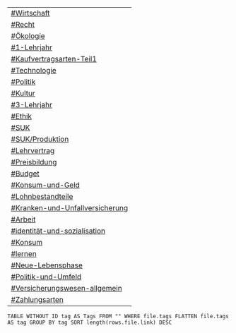 |                                                                                                |
| ---------------------------------------------------------------------------------------------- |
| [#Wirtschaft](app://obsidian.md/index.html#Wirtschaft)                                         |
| [#Recht](app://obsidian.md/index.html#Recht)                                                   |
| [#Ökologie](app://obsidian.md/index.html#%C3%96kologie)                                        |
| [#1-Lehrjahr](app://obsidian.md/index.html#1-Lehrjahr)                                         |
| [#Kaufvertragsarten-Teil1](app://obsidian.md/index.html#Kaufvertragsarten-Teil1)               |
| [#Technologie](app://obsidian.md/index.html#Technologie)                                       |
| [#Politik](app://obsidian.md/index.html#Politik)                                               |
| [#Kultur](app://obsidian.md/index.html#Kultur)                                                 |
| [#3-Lehrjahr](app://obsidian.md/index.html#3-Lehrjahr)                                         |
| [#Ethik](app://obsidian.md/index.html#Ethik)                                                   |
| [#SUK](app://obsidian.md/index.html#SUK)                                                       |
| [#SUK/Produktion](app://obsidian.md/index.html#SUK/Produktion)                                 |
| [#Lehrvertrag](app://obsidian.md/index.html#Lehrvertrag)                                       |
| [#Preisbildung](app://obsidian.md/index.html#Preisbildung)                                     |
| [#Budget](app://obsidian.md/index.html#Budget)                                                 |
| [#Konsum-und-Geld](app://obsidian.md/index.html#Konsum-und-Geld)                               |
| [#Lohnbestandteile](app://obsidian.md/index.html#Lohnbestandteile)                             |
| [#Kranken-und-Unfallversicherung](app://obsidian.md/index.html#Kranken-und-Unfallversicherung) |
| [#Arbeit](app://obsidian.md/index.html#Arbeit)                                                 |
| [#identität-und-sozialisation](app://obsidian.md/index.html#identit%C3%A4t-und-sozialisation)  |
| [#Konsum](app://obsidian.md/index.html#Konsum)                                                 |
| [#lernen](app://obsidian.md/index.html#lernen)                                                 |
| [#Neue-Lebensphase](app://obsidian.md/index.html#Neue-Lebensphase)                             |
| [#Politik-und-Umfeld](app://obsidian.md/index.html#Politik-und-Umfeld)                         |
| [#Versicherungswesen-allgemein](app://obsidian.md/index.html#Versicherungswesen-allgemein)     |
| [#Zahlungsarten](app://obsidian.md/index.html#Zahlungsarten)                                   |

```dataview
TABLE WITHOUT ID tag AS Tags FROM "" WHERE file.tags FLATTEN file.tags AS tag GROUP BY tag SORT length(rows.file.link) DESC
```

